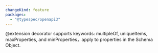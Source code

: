 ```yaml
---
changeKind: feature
packages:
  - "@typespec/openapi3"
---
```


@extension decorator supports keywords: multipleOf, uniqueItems, maxProperties, and minProperties，apply to properties in the Schema Object.
